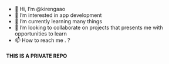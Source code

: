 - 👋 Hi, I’m @kirengaao
- 👀 I’m interested in app development
- 🌱 I’m currently learning many things
- 💞️ I’m looking to collaborate on projects that presents me with opportunities to learn
- 📫 How to reach me . ?

#### THIS IS A PRIVATE REPO ######
